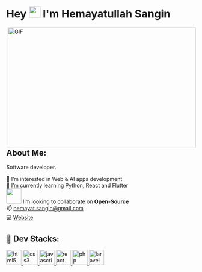 <h1 >Hey <img src="https://github.com/imhemayatsangin/imhemayatsangin/asset/hola.webp" width="30px"> I'm Hemayatullah Sangin </h1>

<img align="right" alt="GIF" src="https://github.com/imhemayatsangin/imhemayatsangin/asset/giphy.gif" width="500" height="320" />

## About Me:

Software developer.

👀 I’m interested in Web & AI apps development<br>
🌱 I’m currently learning Python, React and Flutter<br>
<img src="https://github.com/imhemayatsangin/imhemayatsangin/asset/greetings.gif" width="40px"> I’m looking to collaborate on **Open-Source**<br>
📫 hemayat.sangin@gmail.com<br>
💻 [Website](https://hemayat.io) <br>

## 💞️ Dev Stacks:

<p align="left">
<a href="#" >
    <img src="https://github.com/imhemayatsangin/imhemayatsangin/asset/html5.svg" 
      alt="html5" 
      width="40" 
      height="40"/>     
  </a> 
  <a href="#" >
    <img src="https://github.com/imhemayatsangin/imhemayatsangin/asset/css3.svg" 
      alt="css3" 
      width="40" 
      height="40"/>     
  </a> 
    <a href="#" >
    <img src="https://github.com/imhemayatsangin/imhemayatsangin/asset/javascript.svg" 
      alt="javascript" 
      width="40" 
      height="40"/>     
  </a>
     <a href="#" >
    <img src="https://github.com/imhemayatsangin/imhemayatsangin/asset/react.png" 
      alt="react" 
      width="40" 
      height="40"/>     
  </a>
    <a href="#" >
    <img src="https://github.com/imhemayatsangin/imhemayatsangin/asset/php.png" 
      alt="php" 
      width="40" 
      height="40"/>     
  </a>
     <a href="#" >
    <img src="https://github.com/imhemayatsangin/imhemayatsangin/asset/laravel.png" 
      alt="laravel" 
      width="40" 
      height="40"/>     
  </a>
</p>
